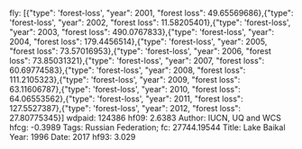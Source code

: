 fly: [{"type": 'forest-loss', "year": 2001, "forest loss": 49.65569686},{"type": 'forest-loss', "year": 2002, "forest loss": 11.58205401},{"type": 'forest-loss', "year": 2003, "forest loss": 490.0767833},{"type": 'forest-loss', "year": 2004, "forest loss": 179.4456514},{"type": 'forest-loss', "year": 2005, "forest loss": 73.57016953},{"type": 'forest-loss', "year": 2006, "forest loss": 73.85031321},{"type": 'forest-loss', "year": 2007, "forest loss": 60.69774583},{"type": 'forest-loss', "year": 2008, "forest loss": 111.2105323},{"type": 'forest-loss', "year": 2009, "forest loss": 63.11606787},{"type": 'forest-loss', "year": 2010, "forest loss": 64.06553562},{"type": 'forest-loss', "year": 2011, "forest loss": 127.5527387},{"type": 'forest-loss', "year": 2012, "forest loss": 27.80775345}]
wdpaid: 124386
hf09: 2.6383
Author: IUCN, UQ and WCS
hfcg: -0.3989
Tags: Russian Federation;
fc: 27744.19544
Title: Lake Baikal
Year: 1996
Date: 2017
hf93: 3.029
